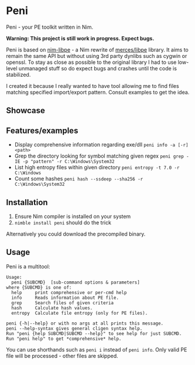 # Peni

Peni - your PE toolkit written in Nim.

**Warning: This project is still work in progress. Expect bugs.**

Peni is based on [nim-libpe](https://github.com/srozb/nim-libpe) - a Nim rewrite
of [merces/libpe](https://github.com/merces/libpe) library. It aims to remain
the same API but without using 3rd party dynlibs such as cygwin or openssl.
To stay as close as possible to the original library I had to use low-level 
unmanaged stuff so do expect bugs and crashes until the code is stabilized.

I created it because I really wanted to have tool allowing me to find files 
matching specified import/export pattern. Consult examples to get the idea.

## Showcase

## Features/examples

* Display comprehensive information regarding exe/dll `peni info -a [-r] <path>`
* Grep the directory looking for symbol matching given regex `peni grep -IE -p "pattern" -r C:\Windows\System32`
* List high entropy files within given directory `peni entropy -t 7.0 -r C:\Windows`
* Count some hashes `peni hash --ssdeep --sha256 -r C:\Windows\System32`

## Installation

1. Ensure Nim compiler is installed on your system
2. `nimble install peni` should do the trick

Alternatively you could download the precompiled binary.

## Usage

Peni is a multitool:

```
Usage:
  peni {SUBCMD}  [sub-command options & parameters]
where {SUBCMD} is one of:
  help     print comprehensive or per-cmd help
  info     Reads information about PE file.
  grep     Search files of given criteria
  hash     Calculate hash values.
  entropy  Calculate file entropy (only for PE files).

peni {-h|--help} or with no args at all prints this message.
peni --help-syntax gives general cligen syntax help.
Run "peni {help SUBCMD|SUBCMD --help}" to see help for just SUBCMD.
Run "peni help" to get *comprehensive* help.
```

You can use shorthands such as `peni i` instead of `peni info`. Only valid PE
file will be processed - other files are skipped.
